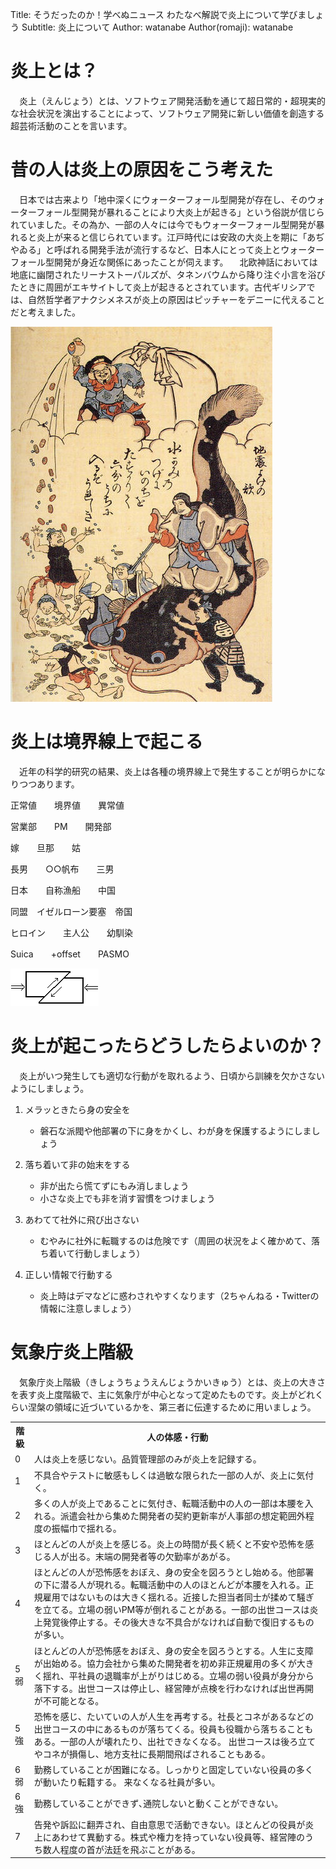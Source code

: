 Title: そうだったのか！学べぬニュース わたなべ解説で炎上について学びましょう
Subtitle: 炎上について
Author: watanabe
Author(romaji): watanabe


# 炎上とは？

　炎上（えんじょう）とは、ソフトウェア開発活動を通じて超日常的・超現実的な社会状況を演出することによって、ソフトウェア開発に新しい価値を創造する超芸術活動のことを言います。

# 昔の人は炎上の原因をこう考えた

　日本では古来より「地中深くにウォーターフォール型開発が存在し、そのウォーターフォール型開発が暴れることにより大炎上が起きる」という俗説が信じられていました。その為か、一部の人々には今でもウォーターフォール型開発が暴れると炎上が来ると信じられています。江戸時代には安政の大炎上を期に「あぢやゐる」と呼ばれる開発手法が流行するなど、日本人にとって炎上とウォーターフォール型開発が身近な関係にあったことが伺えます。
　北欧神話においては地底に幽閉されたリーナストーパルズが、タネンバウムから降り注ぐ小言を浴びたときに周囲がエキサイトして炎上が起きるとされています。古代ギリシアでは、自然哲学者アナクシメネスが炎上の原因はピッチャーをデニーに代えることだと考えました。

![図1 江戸時代のVモデル開発実施の様子(鯰絵)](1.png)


# 炎上は境界線上で起こる

　近年の科学的研究の結果、炎上は各種の境界線上で発生することが明らかになりつつあります。

正常値　　境界値　　異常値

営業部　　PM　　開発部

嫁　　旦那　　姑

長男　　○○帆布　　三男

日本　　自称漁船　　中国

同盟　イゼルローン要塞　帝国

ヒロイン　　主人公　　幼馴染

Suica　　+offset　　PASMO

![図2 炎上の発生メカニズム](2.png)


# 炎上が起こったらどうしたらよいのか？

　炎上がいつ発生しても適切な行動がを取れるよう、日頃から訓練を欠かさないようにしましょう。

1. メラッときたら身の安全を

   -  磐石な派閥や他部署の下に身をかくし、わが身を保護するようにしましょう

2. 落ち着いて非の始末をする

   - 非が出たら慌てずにもみ消しましょう
   - 小さな炎上でも非を消す習慣をつけましょう
   
3. あわてて社外に飛び出さない

   - むやみに社外に転職するのは危険です（周囲の状況をよく確かめて、落ち着いて行動しましょう）
   
4. 正しい情報で行動する

   - 炎上時はデマなどに惑わされやすくなります（2ちゃんねる・Twitterの情報に注意しましょう）


# 気象庁炎上階級

　気象庁炎上階級（きしょうちょうえんじょうかいきゅう）とは、炎上の大きさを表す炎上度階級で、主に気象庁が中心となって定めたものです。炎上がどれくらい涅槃の領域に近づいているかを、第三者に伝達するために用いましょう。

<table summary='表1::気象庁炎上階級'>
  <tr>
     <th>階級</th>
     <th>人の体感・行動</th>
  </tr>
  <tr>
     <td>0</td>
     <td>人は炎上を感じない。品質管理部のみが炎上を記録する。</td>
  </tr>
  <tr>
     <td>1</td>
     <td>不具合やテストに敏感もしくは過敏な限られた一部の人が、炎上に気付く。</td>
  </tr>
  <tr>
     <td>2</td>
     <td>多くの人が炎上であることに気付き、転職活動中の人の一部は本腰を入れる。派遣会社から集めた開発者の契約更新率が人事部の想定範囲外程度の振幅巾で揺れる。</td>
  </tr>
  <tr>
     <td>3</td>
     <td>ほとんどの人が炎上を感じる。炎上の時間が長く続くと不安や恐怖を感じる人が出る。末端の開発者等の欠勤率があがる。</td>
  </tr>
  <tr>
     <td>4</td>
     <td>ほとんどの人が恐怖感をおぼえ、身の安全を図ろうとし始める。他部署の下に潜る人が現れる。転職活動中の人のほとんどが本腰を入れる。正規雇用ではないものは大きく揺れる。近接した担当者同士が揉めて騒ぎを立てる。立場の弱いPM等が倒れることがある。一部の出世コースは炎上発覚後停止する。その後大きな不具合がなければ自動で復旧するものが多い。</td>
  </tr>
  <tr>
     <td>5弱</td>
     <td>ほとんどの人が恐怖感をおぼえ、身の安全を図ろうとする。人生に支障が出始める。協力会社から集めた開発者を初め非正規雇用の多くが大きく揺れ、平社員の退職率が上がりはじめる。立場の弱い役員が身分から落下する。出世コースは停止し、経営陣が点検を行わなければ出世再開が不可能となる。</td>
  </tr>
  <tr>
     <td>5強</td>
     <td>恐怖を感じ、たいていの人が人生を再考する。社長とコネがあるなどの出世コースの中にあるものが落ちてくる。役員も役職から落ちることもある。一部の人が壊れたり、出社できなくなる。
出世コースは後ろ立てやコネが損傷し、地方支社に長期間飛ばされることもある。</td>
  </tr>
  <tr>
     <td>6弱</td>
     <td>勤務していることが困難になる。しっかりと固定していない役員の多くが動いたり転籍する。 来なくなる社員が多い。</td>
  </tr>
  <tr>
     <td>6強</td>
     <td>勤務していることができず､通院しないと動くことができない。
</td>
  </tr>
  <tr>
     <td>7</td>
     <td>告発や訴訟に翻弄され、自由意思で活動できない。ほとんどの役員が炎上にあわせて異動する。株式や権力を持っていない役員等、経営陣のうち数人程度の首が法廷を飛ぶことがある。</td>
  </tr>
</table>
